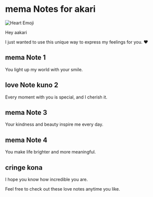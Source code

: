 # mema Notes for akari

![Heart Emoji](https://www.icegif.com/wp-content/uploads/icegif-1.gif) 

Hey aakari

I just wanted to use this unique way to express my feelings for you. ❤️

## mema Note 1

You light up my world with your smile. 

## love Note kuno 2

Every moment with you is special, and I cherish it. 

## mema Note 3

Your kindness and beauty inspire me every day. 

## mema Note 4

You make life brighter and more meaningful. 

## cringe kona 

I hope you know how incredible you are. 

Feel free to check out these love notes anytime you like. 
